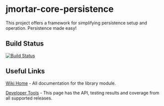 # jmortar-core-persistence

This project offers a framework for simplifying persistence setup and operation. Persistence made easy!

## Build Status

[![Build Status](https://travis-ci.org/logitopia/jmortar-core-persistence.svg?branch=master)](https://travis-ci.org/logitopia/jmortar-core-persistence)

## Useful Links

[Wiki Home](https://github.com/logitopia/jmortar-core-persistence/wiki) - All documentation for the library module.

[Developer Tools](https://logitopia.github.io/jmortar-core-persistence) - This page has the API, testing results and coverage from all supported releases.
